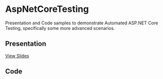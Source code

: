 # AspNetCoreTesting

Presentation and Code samples to demonstrate Automated ASP.NET Core Testing, specifically some more advanced scenarios.

## Presentation

<a href="http://kstreith.github.io/aspnetcoretesting/presentation/">View Slides</a>

## Code

